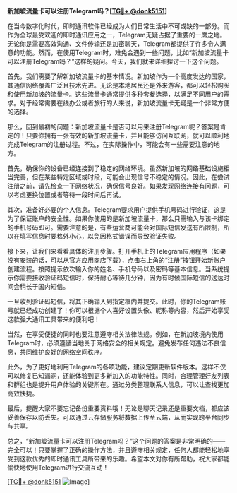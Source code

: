 **新加坡流量卡可以注册Telegram吗？[[TG💪+ @donk5151](https://t.me/s/donk5151)]**

在当今数字化时代，即时通讯软件已经成为人们日常生活中不可或缺的一部分。而作为全球最受欢迎的即时通讯应用之一，Telegram无疑占据了重要的一席之地。无论你是需要高效沟通、文件传输还是加密聊天，Telegram都提供了许多令人满意的功能。然而，在使用Telegram时，难免会遇到一些问题，比如“新加坡流量卡可以注册Telegram吗？”这样的疑问。今天，我们就来详细探讨一下这个问题。

首先，我们需要了解新加坡流量卡的基本情况。新加坡作为一个高度发达的国家，其通信网络覆盖广泛且技术先进。无论是本地居民还是外来游客，都可以轻松购买和使用新加坡的流量卡。这些流量卡通常提供多种套餐选择，以满足不同用户的需求。对于经常需要在线办公或者旅行的人来说，新加坡流量卡无疑是一个非常方便的选择。

那么，回到最初的问题：新加坡流量卡是否可以用来注册Telegram呢？答案是肯定的！只要你拥有一张有效的新加坡流量卡，并且能够访问互联网，就可以顺利地完成Telegram的注册过程。不过，在实际操作中，可能会有一些需要注意的地方。

首先，确保你的设备已经连接到了稳定的网络环境。虽然新加坡的网络基础设施相当完善，但在某些特定区域或时段，可能会出现信号不稳定的情况。因此，在尝试注册之前，请先检查一下网络状况，确保信号良好。如果发现网络连接有问题，可以考虑更换位置或者等待一段时间后再试。

其次，准备好必要的个人信息。Telegram要求用户提供手机号码进行验证，这是为了保证账户的安全性。如果你使用的是新加坡流量卡，那么只需输入与该卡绑定的手机号码即可。需要注意的是，有些运营商可能会对国际短信发送有所限制，所以在填写信息时要格外小心，以免因格式错误而导致验证失败。

接下来，让我们来看看具体的注册步骤。打开手机上的Telegram应用程序（如果没有安装的话，可以从官方应用商店下载），点击右上角的“注册”按钮开始新账户创建流程。按照提示依次输入你的姓名、手机号码以及密码等基本信息。当系统提示你需要接收验证码短信时，保持耐心等待几分钟，因为有时候国际短信的送达时间会稍长于国内短信。

一旦收到验证码短信，将其正确输入到指定框内并提交。此时，你的Telegram账号就已经成功创建了！你可以根据个人喜好设置头像、昵称等内容，然后开始享受这款强大通讯工具带来的便利吧！

当然，在享受便捷的同时也要注意遵守相关法律法规。例如，在新加坡境内使用Telegram时，必须遵循当地关于网络安全的相关规定。避免发布任何违法不良信息，共同维护良好的网络空间秩序。

此外，为了更好地利用Telegram的各项功能，建议定期更新软件版本。这样不仅可以修复已知漏洞，还能体验到更多新加入的功能特性。同时，合理管理好友列表和群组也是提升用户体验的关键所在。通过分类整理联系人信息，可以让查找更加高效快捷。

最后，提醒大家不要忘记备份重要资料哦！无论是聊天记录还是重要文档，都应该妥善保存以防丢失。可以通过云存储服务将数据上传至云端，从而实现跨平台同步与共享。

总之，“新加坡流量卡可以注册Telegram吗？”这个问题的答案是非常明确的——完全可以！只要掌握了正确的操作方法，并且遵守相关规定，任何人都能轻松地享受到这款优秀的即时通讯工具所带来的乐趣。希望本文对你有所帮助，祝大家都能愉快地使用Telegram进行交流互动！

[[TG💪+ @donk5151](https://t.me/s/donk5151) ![Image](https://i.postimg.cc/rwNCRYN7/Snipaste-2025-04-30-17-27-05.png)]